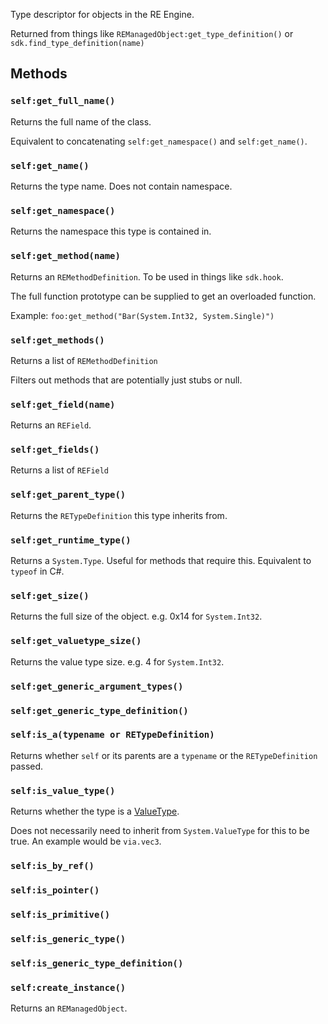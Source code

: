 Type descriptor for objects in the RE Engine. 

Returned from things like `REManagedObject:get_type_definition()` or `sdk.find_type_definition(name)`

## Methods
### `self:get_full_name()`
Returns the full name of the class.

Equivalent to concatenating `self:get_namespace()` and `self:get_name()`.

### `self:get_name()`
Returns the type name. Does not contain namespace.

### `self:get_namespace()`
Returns the namespace this type is contained in.

### `self:get_method(name)`
Returns an `REMethodDefinition`. To be used in things like `sdk.hook`.

The full function prototype can be supplied to get an overloaded function.

Example: `foo:get_method("Bar(System.Int32, System.Single)")`

### `self:get_methods()`
Returns a list of `REMethodDefinition`

Filters out methods that are potentially just stubs or null.

### `self:get_field(name)`
Returns an `REField`.

### `self:get_fields()`
Returns a list of `REField`

### `self:get_parent_type()`
Returns the `RETypeDefinition` this type inherits from.

### `self:get_runtime_type()`
Returns a `System.Type`. Useful for methods that require this. Equivalent to `typeof` in C#.

### `self:get_size()`
Returns the full size of the object. e.g. 0x14 for `System.Int32`.

### `self:get_valuetype_size()`
Returns the value type size. e.g. 4 for `System.Int32`. 

### `self:get_generic_argument_types()`

### `self:get_generic_type_definition()`

### `self:is_a(typename or RETypeDefinition)`
Returns whether `self` or its parents are a `typename` or the `RETypeDefinition` passed.

### `self:is_value_type()`
Returns whether the type is a [ValueType](https://docs.microsoft.com/en-us/dotnet/api/system.valuetype?view=net-5.0).

Does not necessarily need to inherit from `System.ValueType` for this to be true. An example would be `via.vec3`.

### `self:is_by_ref()`

### `self:is_pointer()`

### `self:is_primitive()`

### `self:is_generic_type()`

### `self:is_generic_type_definition()`

### `self:create_instance()`
Returns an `REManagedObject`.
